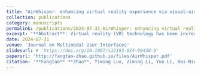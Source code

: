 ```yaml
---
title: "AirWhisper: enhancing virtual reality experience via visual-airflow multimodal feedback"
collection: publications
category: manuscripts
permalink: /publications/2024-07-31-AirWhisper: enhancing virtual reality experience via visual-airflow multimodal feedback
excerpt: '**Abstract**: Virtual reality (VR) technology has been increasingly focusing on incorporating multimodal outputs to enhance the sense of immersion and realism. In this work, we developed AirWhisper, a modular wearable device that provides dynamic airflow feedback to enhance VR experiences. AirWhisper simulates wind from multiple directions around the user’s head via four micro fans and 3D-printed attachments. We applied a Just Noticeable Difference study to support the design of the control system and explore the user’s perception of the characteristics of the airflow in different directions. Through multimodal comparison experiments, we find that vision-airflow multimodality output can improve the user’s VR experience from several perspectives. Finally, we designed scenarios with different airflow change patterns and different levels of interaction to test AirWhisper’s performance in various contexts and explore the differences in users’ perception of airflow under different virtual environment conditions. Our work shows the importance of developing human-centered multimodal feedback adaptive learning models that can make real-time dynamic changes based on the user’s perceptual characteristics and environmental features.'
date: 2024-07-31
venue: 'Journal on Multimodal User Interfaces'
slidesurl: # 'https://doi.org/10.1007/s12193-024-00438-9'
paperurl: 'http://fangtao-zhao.github.io/files/AirWhisper.pdf'
citation: '**Fangtao** **Zhao**, Yiming Luo, Ziming Li, Yue Li, Hai-Ning Liang. (2024), “AirWhisper: Enhancing Virtual Reality Experience via Visual-Airflow Multimodal Feedback.”, Journal on Multimodal User Interfaces'
---
```

